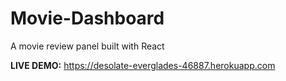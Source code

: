 # Movie-Dashboard
A movie review panel built with React

**LIVE DEMO:** https://desolate-everglades-46887.herokuapp.com
